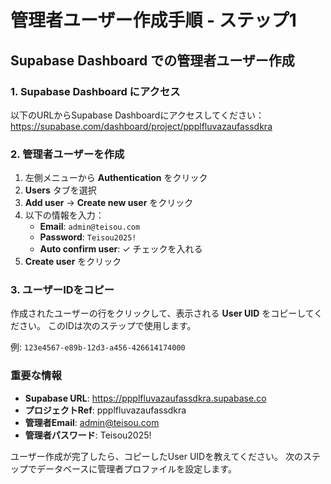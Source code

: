 # 管理者ユーザー作成手順 - ステップ1

## Supabase Dashboard での管理者ユーザー作成

### 1. Supabase Dashboard にアクセス
以下のURLからSupabase Dashboardにアクセスしてください：
https://supabase.com/dashboard/project/ppplfluvazaufassdkra

### 2. 管理者ユーザーを作成

1. 左側メニューから **Authentication** をクリック
2. **Users** タブを選択
3. **Add user** → **Create new user** をクリック
4. 以下の情報を入力：
   - **Email**: `admin@teisou.com`
   - **Password**: `Teisou2025!`
   - **Auto confirm user**: ✓ チェックを入れる
5. **Create user** をクリック

### 3. ユーザーIDをコピー
作成されたユーザーの行をクリックして、表示される **User UID** をコピーしてください。
このIDは次のステップで使用します。

例: `123e4567-e89b-12d3-a456-426614174000`

### 重要な情報
- **Supabase URL**: https://ppplfluvazaufassdkra.supabase.co
- **プロジェクトRef**: ppplfluvazaufassdkra
- **管理者Email**: admin@teisou.com
- **管理者パスワード**: Teisou2025!

ユーザー作成が完了したら、コピーしたUser UIDを教えてください。
次のステップでデータベースに管理者プロファイルを設定します。